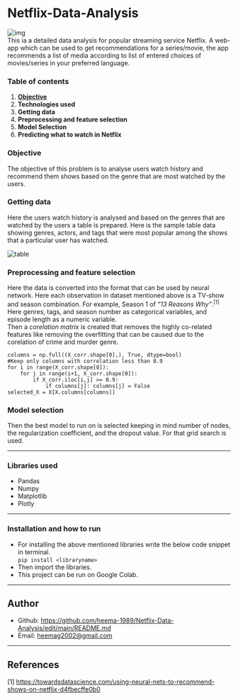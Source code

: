 # Netflix-Data-Analysis
![img](https://user-images.githubusercontent.com/122275233/216485326-61e725f4-1971-4422-9968-d274aca21692.png)  
This ia a detailed data analysis for popular streaming service Netflix. A web-app which can be used to get recommendations for a series/movie, the app recommends a list of media according to list of entered choices of movies/series in your preferred language.  
### Table of contents
1.  **[Objective](#Objective)**
2.  __Technologies used__
3.  __Getting data__
4.  **Preprocessing and feature selection**
5.  __Model Selection__
6.  __Predicting what to watch in Netflix__  

### Objective
The objective of this problem is to analyse users watch history and recommend them shows based on the genre that are most watched by the users.
### Getting data
Here the users watch history is analysed and based on the genres that are watched by the users a table is prepared. Here is the sample table data showing genres, actors, and tags that were most popular among the shows that a particular user has watched.  

![table](https://miro.medium.com/v2/resize:fit:720/format:webp/1*GIVTkfTQmm43uc3iC9dsog.png)  
### Preprocessing and feature selection  
Here the data is converted into the format that can be used by neural network. Here each observation in  dataset mentioned above is a TV-show and season combination. For example, Season 1 of *“13 Reasons Why”*.<sup>[1]</sup> Here genres, tags, and season number as categorical variables, and episode length as a numeric variable.  
Then a _*corelation matrix*_ is created that removes the highly co-related features like removing the overfitting that can be caused due to the corelation of crime and murder genre.  
``` X_corr = X.corr() 
columns = np.full((X_corr.shape[0],), True, dtype=bool) 
#Keep only columns with correlation less than 0.9 
for i in range(X_corr.shape[0]): 
    for j in range(i+1, X_corr.shape[0]): 
        if X_corr.iloc[i,j] >= 0.9: 
            if columns[j]: columns[j] = False 
selected_X = X[X.columns[columns]] 
```
### Model selection  
Then the best model to run on is selected keeping in mind number of nodes, the regularization coefficient, and the dropout value. For that grid search is used.  
______
### Libraries used  
* Pandas
* Numpy
* Matplotlib
* Plotly
******
### Installation and how to run  
- For installing the above mentioned libraries write the below code snippet in terminal.  
`pip install <libraryname> `   
- Then import the libraries.
- This project can be run on Google Colab.  
******
## Author
- Github: https://github.com/heema-1989/Netflix-Data-Analysis/edit/main/README.md  
- Email: heemag2002@gmail.com
________
## References
[1] https://towardsdatascience.com/using-neural-nets-to-recommend-shows-on-netflix-d4fbecffe0b0

